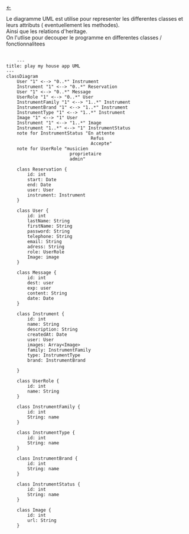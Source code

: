 <link rel="stylesheet" href="style.css"/>

[<span class="icon-big">&#8592;</span>](./2-analyse.md)

Le diagramme UML est utilise pour representer les differentes classes et leurs attributs ( eventuellement les methodes).<br>
Ainsi que les relations d'heritage.<br>
On l'utlise pour decouper le programme en differentes classes / fonctionnalitees<br><br> 


```mermaid
    ---
title: play my house app UML
---
classDiagram
    User "1" <--> "0..*" Instrument
    Instrument "1" <--> "0..*" Reservation 
    User "1" <--> "0..*" Message
    UserRole "1" <--> "0..*" User
    InstrumentFamily "1" <--> "1..*" Instrument
    InstrumentBrand "1" <--> "1..*" Instrument
    InstrumentType "1" <--> "1..*" Instrument
    Image "1" <--> "1" User
    Instrument "1" <--> "1..*" Image
    Instrument "1..*" <--> "1" InstrumentStatus
    note for InstrumentStatus "En attente
                                Refus
                                Accepte"
    note for UserRole "musicien
                        proprietaire
                        admin"

    class Reservation {
        id: int
        start: Date
        end: Date
        user: User
        instrument: Instrument
    }

    class User {
        id: int
        lastName: String 
        firstName: String 
        password: String 
        telephone: String
        email: String 
        adress: String 
        role: UserRole
        Image: image
    }

    class Message {
        id: int
        dest: user
        exp: user
        content: String
        date: Date
    }

    class Instrument {
        id: int 
        name: String 
        description: String 
        createdAt: Date 
        user: User
        images: Array<Image>
        family: InstrumentFamily
        type: InstrumentType
        brand: InstrumentBrand

    }

    class UserRole {
        id: int
        name: String
    }

    class InstrumentFamily {
        id: int
        String: name
    }

    class InstrumentType {
        id: int
        String: name
    }

    class InstrumentBrand {
        id: int
        String: name
    }

    class InstrumentStatus {
        id: int
        String: name
    }

    class Image {
        id: int
        url: String
    }


```
